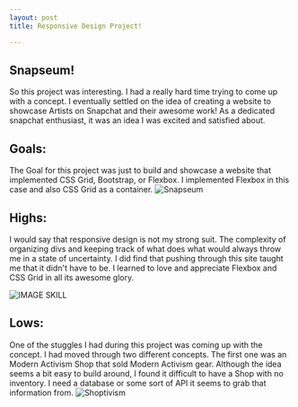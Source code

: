 ```yaml
---
layout: post
title: Responsive Design Project!

---
```


## Snapseum!
So this project was interesting. I had a really hard time trying to come up with a concept.  I eventually settled on the idea
of creating a website to showcase Artists on Snapchat and their awesome work!  As a dedicated snapchat enthusiast, it was an
idea I was excited and satisfied about.  

## Goals:
The Goal for this project was just to build and showcase a website that implemented CSS Grid, Bootstrap, or Flexbox. I implemented Flexbox in this case and also CSS Grid as a container. 
![Snapseum](https://patticus3rd.github.io/images/snapseum.png)

## Highs:
I would say that responsive design is not my strong suit.  The complexity of organizing divs and keeping track of what does what would always throw me in a state of uncertainty. I did find that pushing through this site taught me that it didn't have to be. I learned to love and appreciate Flexbox and CSS Grid in all its awesome glory.

![IMAGE SKILL](https://patticus3rd.github.io/images/response.gif)


## Lows:
One of the stuggles I had during this project was coming up with the concept. I had moved through two different concepts.  The first
one was an Modern Activism Shop that sold Modern Activism gear.  Although the idea seems a bit easy to build around, I found it difficult
to have a Shop with no inventory.  I need a database or some sort of API it seems to grab that information from.
![Shoptivism](https://patticus3rd.github.io/images/shoptivism.png)
